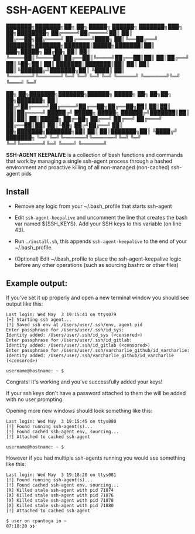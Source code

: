 # SSH-AGENT KEEPALIVE

███████╗███████╗██╗  ██╗       █████╗  ██████╗ ███████╗███╗   ██╗████████╗
██╔════╝██╔════╝██║  ██║      ██╔══██╗██╔════╝ ██╔════╝████╗  ██║╚══██╔══╝
███████╗███████╗███████║█████╗███████║██║  ███╗█████╗  ██╔██╗ ██║   ██║
╚════██║╚════██║██╔══██║╚════╝██╔══██║██║   ██║██╔══╝  ██║╚██╗██║   ██║
███████║███████║██║  ██║      ██║  ██║╚██████╔╝███████╗██║ ╚████║   ██║
╚══════╝╚══════╝╚═╝  ╚═╝      ╚═╝  ╚═╝ ╚═════╝ ╚══════╝╚═╝  ╚═══╝   ╚═╝

██╗  ██╗███████╗███████╗██████╗  █████╗ ██╗     ██╗██╗   ██╗███████╗
██║ ██╔╝██╔════╝██╔════╝██╔══██╗██╔══██╗██║     ██║██║   ██║██╔════╝
█████╔╝ █████╗  █████╗  ██████╔╝███████║██║     ██║██║   ██║█████╗
██╔═██╗ ██╔══╝  ██╔══╝  ██╔═══╝ ██╔══██║██║     ██║╚██╗ ██╔╝██╔══╝
██║  ██╗███████╗███████╗██║     ██║  ██║███████╗██║ ╚████╔╝ ███████╗
╚═╝  ╚═╝╚══════╝╚══════╝╚═╝     ╚═╝  ╚═╝╚══════╝╚═╝  ╚═══╝  ╚══════╝


**SSH-AGENT KEEPALIVE** is a collection of bash functions and commands that
work by managing a single ssh-agent process through a hashed environment and
proactive killing of all non-managed (non-cached) ssh-agent pids

## Install
 - Remove any logic from your ~/.bash_profile that starts ssh-agent

 - Edit `ssh-agent-keepalive` and uncomment the line that creates the bash var
   named ${SSH_KEYS}. Add your SSH keys to this variable (on line 43).

 - Run `./install.sh`, this appends `ssh-agent-keepalive` to the end of your
   ~/.bash_profile.

 - (Optional) Edit ~/.bash_profile to place the ssh-agent-keepalive logic before
   any other operations (such as sourcing bashrc or other files)


## Example output:

If you've set it up properly and open a new terminal window you should see
output like this:

```
Last login: Wed May  3 19:15:41 on ttys079
[+] Starting ssh agent...
[!] Saved ssh env at /Users/user/.ssh/env, agent pid
Enter passphrase for /Users/user/.ssh/id_sys:
Identity added: /Users/user/.ssh/id_sys (<censored>)
Enter passphrase for /Users/user/.ssh/id_gitlab:
Identity added: /Users/user/.ssh/id_gitlab (<censored>)
Enter passphrase for /Users/user/.ssh/varcharlie_github/id_varcharlie:
Identity added: /Users/user/.ssh/varcharlie_github/id_varcharlie (<censored>)

username@hostname: ~ $
```

Congrats! It's working and you've successfully added your keys!

If your ssh keys don't have a password attached to them the will be added with
no user prompting.

Opening more new windows should look something like this:

```
Last login: Wed May  3 19:15:45 on ttys080
[!] Found running ssh-agent(s)...
[!] Found cached ssh-agent env, sourcing...
[!] Attached to cached ssh-agent

username@hostname: ~ $
```

However if you had multiple ssh-agents running you would see something like this:

```
Last login: Wed May  3 19:18:20 on ttys081
[!] Found running ssh-agent(s)...
[!] Found cached ssh-agent env, sourcing...
[X] Killed stale ssh-agent with pid 71874
[X] Killed stale ssh-agent with pid 71876
[X] Killed stale ssh-agent with pid 71878
[X] Killed stale ssh-agent with pid 71880
[!] Attached to cached ssh-agent

$ user on cpantoga in ~
07:18:20 ❯❯
```
